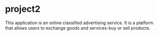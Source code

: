 # project2

This application is an online classified advertising service. 
It is a platform that allows users to exchange goods and services-buy or sell products.
